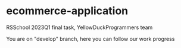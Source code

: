# ecommerce-application
RSSchool 2023Q1 final task, YellowDuckProgrammers team

You are on "develop" branch, here you can follow our work progress
